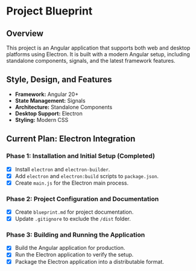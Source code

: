 
# Project Blueprint

## Overview

This project is an Angular application that supports both web and desktop platforms using Electron. It is built with a modern Angular setup, including standalone components, signals, and the latest framework features.

## Style, Design, and Features

*   **Framework:** Angular 20+
*   **State Management:** Signals
*   **Architecture:** Standalone Components
*   **Desktop Support:** Electron
*   **Styling:** Modern CSS

## Current Plan: Electron Integration

### Phase 1: Installation and Initial Setup (Completed)

*   [x] Install `electron` and `electron-builder`.
*   [x] Add `electron` and `electron:build` scripts to `package.json`.
*   [x] Create `main.js` for the Electron main process.

### Phase 2: Project Configuration and Documentation

*   [x] Create `blueprint.md` for project documentation.
*   [x] Update `.gitignore` to exclude the `/dist` folder.

### Phase 3: Building and Running the Application

*   [x] Build the Angular application for production.
*   [x] Run the Electron application to verify the setup.
*   [x] Package the Electron application into a distributable format.
